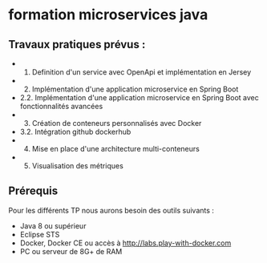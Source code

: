 # formation microservices java

## Travaux pratiques prévus :

* 1. Definition d'un service avec OpenApi et implémentation en Jersey
* 2. Implémentation d'une application microservice en Spring Boot
* 2.2. Implémentation d'une application microservice en Spring Boot avec fonctionnalités avancées
* 3. Création de conteneurs personnalisés avec Docker
* 3.2. Intégration github dockerhub
* 4. Mise en place d'une architecture multi-conteneurs
* 5. Visualisation des métriques


## Prérequis
Pour les différents TP nous aurons besoin des outils suivants :
* Java 8 ou supérieur
* Eclipse STS
* Docker, Docker CE ou accès à http://labs.play-with-docker.com
* PC ou serveur de 8G+ de RAM